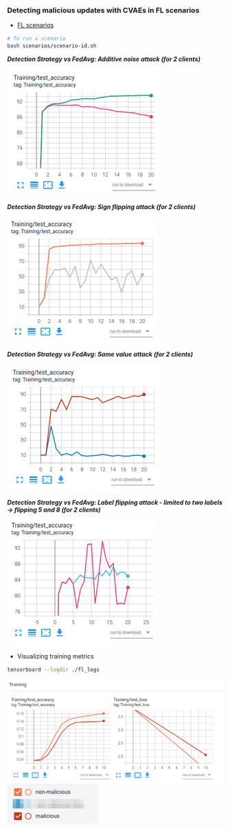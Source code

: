 

### Detecting malicious updates with CVAEs in FL scenarios

* [FL scenarios](scenarios)

```bash
# To run a scenario
bash scenarios/scenario-id.sh
```
***Detection Strategy vs FedAvg: Additive noise attack (for 2 clients)***

![additive_noise](img/additive-noise-attack.png)

***Detection Strategy vs FedAvg: Sign flipping attack (for 2 clients)***

![sign_flipping](img/sign-flipping-attack.png)

***Detection Strategy vs FedAvg: Same value attack (for 2 clients)***

![same_value](img/same-value-attack.png)

***Detection Strategy vs FedAvg: Label flipping attack - limited to two labels -> flipping 5 and 8 (for 2 clients)***

![label_flipping](img/label-flipping-attack.png)

* Visualizing training metrics
```bash
tensorboard --logdir ./fl_logs
```

![training_metrics](img/training_metrics.png)
![legend](img/legend.png)
